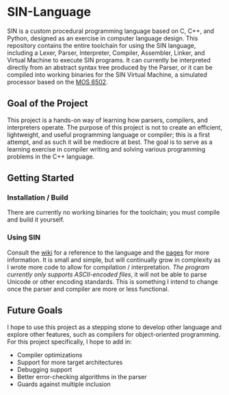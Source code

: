 # SIN-Language

SIN is a custom procedural programming language based on C, C++, and Python, designed as an exercise in computer language design. This repository contains the entire toolchain for using the SIN language, including a Lexer, Parser, Interpreter, Compiler, Assembler, Linker, and Virtual Machine to execute SIN programs. It can currently be interpreted directly from an abstract syntax tree produced by the Parser, or it can be compiled into working binaries for the SIN Virtual Machine, a simulated processor based on the [MOS 6502](https://en.wikipedia.org/wiki/MOS_Technology_6502).

## Goal of the Project

This project is a hands-on way of learning how parsers, compilers, and interpreters operate. The purpose of this project is not to create an efficient, lightweight, and useful programming language or compiler; this is a first attempt, and as such it will be mediocre at best. The goal is to serve as a learning exercise in compiler writing and solving various programming problems in the C++ language.

## Getting Started

### Installation / Build

There are currently no working binaries for the toolchain; you must compile and build it yourself.

### Using SIN

Consult the [wiki](https://github.com/truffly/SIN-Language/wiki) for a reference to the language and the [pages](https://truffly.github.io/SIN-Language) for more information. It is small and simple, but will continually grow in complexity as I wrote more code to allow for compilation / interpretation.
_The program currently only supports ASCII-encoded files_, it will not be able to parse Unicode or other encoding standards. This is something I intend to change once the parser and compiler are more or less functional.

## Future Goals

I hope to use this project as a stepping stone to develop other language and explore other features, such as compilers for object-oriented programming. For this project specifically, I hope to add in:
* Compiler optimizations
* Support for more target architectures
* Debugging support
* Better error-checking algorithms in the parser
* Guards against multiple inclusion
